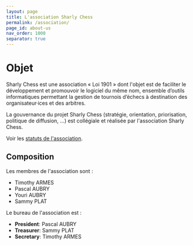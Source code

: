 ```yaml
---
layout: page
title: L'association Sharly Chess
permalink: /association/
page_id: about-us
nav_order: 1000
separator: true
---
```


# Objet

Sharly Chess est une association « Loi 1901 » dont l'objet est de faciliter le développement et promouvoir le logiciel du même nom, ensemble d’outils informatiques permettant la gestion de tournois d’échecs à destination des organisateur·ices et des arbitres.

La gouvernance du projet Sharly Chess (stratégie, orientation, priorisation, politique de diffusion, …) est collégiale et réalisée par l'association Sharly Chess.

Voir les [statuts de l'association](/assets/docs/sharly-chess-statuts-20250317-s.pdf).

## Composition

Les membres de l'association sont :

* Timothy ARMES
* Pascal AUBRY
* Youri AUBRY
* Sammy PLAT

Le bureau de l'association est :

* **President**: Pascal AUBRY
* **Treasurer**: Sammy PLAT
* **Secretary**: Timothy ARMES
